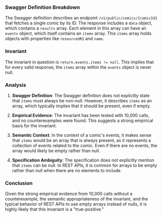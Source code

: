 ### Swagger Definition Breakdown

The Swagger definition describes an endpoint `/v1/public/comics/{comicId}` that fetches a single comic by its ID. The response includes a `data` object, which contains a `results` array. Each element in this array can have an `events` object, which itself contains an `items` array. This `items` array holds objects with properties like `resourceURI` and `name`.

### Invariant

The invariant in question is `return.events.items != null`. This implies that for every valid response, the `items` array within the `events` object is never null.

### Analysis

1. **Swagger Definition**: The Swagger definition does not explicitly state that `items` must always be non-null. However, it describes `items` as an array, which typically implies that it should be present, even if empty.

2. **Empirical Evidence**: The invariant has been tested with 10,000 calls, and no counterexamples were found. This suggests a strong empirical basis for the invariant.

3. **Semantic Context**: In the context of a comic's events, it makes sense that `items` would be an array that is always present, as it represents a collection of events related to the comic. Even if there are no events, the array would likely be empty rather than null.

4. **Specification Ambiguity**: The specification does not explicitly mention that `items` can be null. In REST APIs, it is common for arrays to be empty rather than null when there are no elements to include.

### Conclusion

Given the strong empirical evidence from 10,000 calls without a counterexample, the semantic appropriateness of the invariant, and the typical behavior of REST APIs to use empty arrays instead of nulls, it is highly likely that this invariant is a "true-positive."
